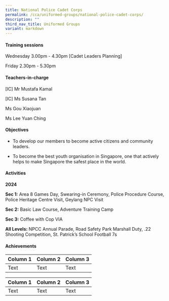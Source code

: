 ```yaml
---
title: National Police Cadet Corps
permalink: /cca/uniformed-groups/national-police-cadet-corps/
description: ""
third_nav_title: Uniformed Groups
variant: markdown
---
```

#### **Training sessions**
Wednesday 3.00pm - 4.30pm \[Cadet Leaders Planning\]

Friday 2.30pm - 5.30pm  

#### **Teachers-in-charge**
\[IC\] Mr Mustafa Kamal

\[IC\] Ms Susana Tan

Ms Gou Xiaojuan

Ms Lee Yuan Ching 

#### **Objectives**
*   To develop our members to become active citizens and community leaders. 
    
*   To become the best youth organisation in Singapore, one that actively helps to make Singapore the safest place in the world.

#### **Activities**

**2024**

**Sec 1:** Area 8 Games Day, Swearing-in Ceremony, Police Procedure Course, Police Heritage Centre Visit, Geylang NPC Visit

**Sec 2:** Basic Law Course, Adventure Training Camp

**Sec 3:** Coffee with Cop VIA

**All Levels:**  NPCC Annual Parade, Road Safety Park Marshall Duty, .22 Shooting Competition, St. Patrick’s School Football 7s
#### **Achievements**

| Column 1 | Column 2 | Column 3 |
| -------- | -------- | -------- |
| Text     | Text     | Text     |

Column 1 | Column 2 | Column 3 |
| -------- | -------- | -------- |
| Text     | Text     | Text     |


